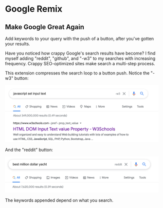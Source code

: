 # Google Remix
## Make Google Great Again

Add keywords to your query with the push of a button, after you've gotten your results.

Have you noticed how crappy Google's search results have become? I find myself adding "reddit", "github", and "-w3" to my searches with increasing frequency. Crappy SEO-optimized sites make search a multi-step process.

This extension compresses the search loop to a button push. Notice the "-w3" button:

![Screenshot](screenshot.png)

And the "reddit" button:

![Screenshot 2](screenshot-2.png)

The keywords appended depend on what you search.
